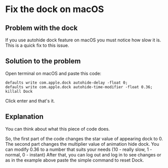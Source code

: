 # Fix the dock on macOS

## Problem with the dock 
If you use autohide dock feature on macOS you must notice how slow it is. This is a quick fix to this issue. 

## Solution to the problem
Open terminal on macOS and paste this code:
```
defaults write com.apple.dock autohide-delay -float 0;
defaults write com.apple.dock autohide-time-modifier -float 0.36;
killall Dock
```
Click enter and that's it.

## Explanation
You can think about what this piece of code does. 

So, the first part of the code changes the star value of appearing dock to 0.
The second part changes the multiplier value of animation hide dock. 
You can modify 0.36 to a number that suits your needs (10 - really slow, 1 - normal, 0 - instant)
After that, you can log out and log in to see changes or as in the example above paste the simple command to reset Dock.
